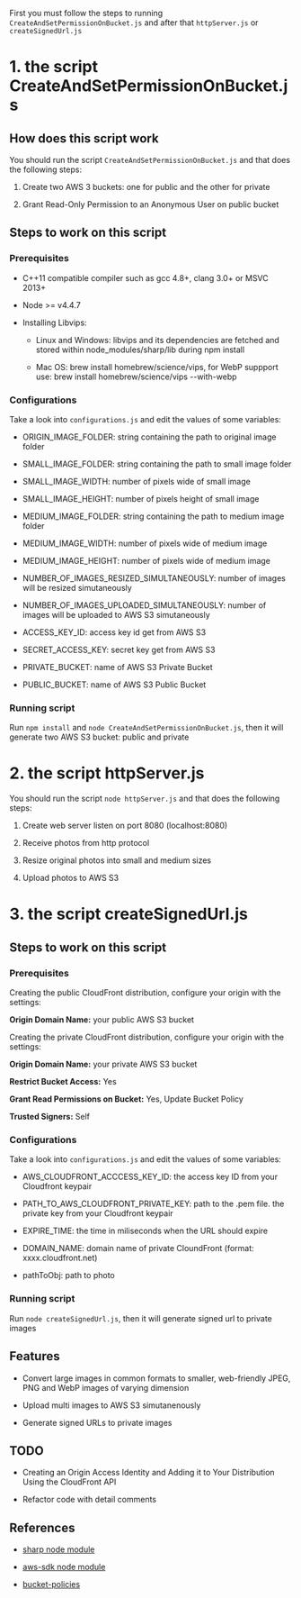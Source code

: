 
First you must follow the steps to running `CreateAndSetPermissionOnBucket.js` and after that `httpServer.js` or `createSignedUrl.js`


# 1. the script CreateAndSetPermissionOnBucket.js

## How does this script work

You should run the script `CreateAndSetPermissionOnBucket.js` and that does the following steps:

1. Create two AWS 3 buckets: one for public and the other for private

2. Grant Read-Only Permission to an Anonymous User on public bucket

## Steps to work on this script
	
### Prerequisites

- C++11 compatible compiler such as gcc 4.8+, clang 3.0+ or MSVC 2013+

- Node >= v4.4.7

- Installing Libvips:

	- Linux and Windows: libvips and its dependencies are fetched and stored within node_modules/sharp/lib during npm install

	- Mac OS: brew install homebrew/science/vips, for WebP suppport use: brew install homebrew/science/vips --with-webp

### Configurations

Take a look into `configurations.js` and edit the values of some variables:

- ORIGIN_IMAGE_FOLDER: string containing the path to original image folder

- SMALL_IMAGE_FOLDER: string containing the path to small image folder

- SMALL_IMAGE_WIDTH: number of pixels wide of small image

- SMALL_IMAGE_HEIGHT: number of pixels height of small image

- MEDIUM_IMAGE_FOLDER: string containing the path to medium image folder

- MEDIUM_IMAGE_WIDTH: number of pixels wide of medium image

- MEDIUM_IMAGE_HEIGHT: number of pixels wide of medium image

- NUMBER_OF_IMAGES_RESIZED_SIMULTANEOUSLY: number of images will be resized simutaneously

- NUMBER_OF_IMAGES_UPLOADED_SIMULTANEOUSLY: number of images will be uploaded to AWS S3 simutaneously

- ACCESS_KEY_ID: access key id get from AWS S3

- SECRET_ACCESS_KEY: secret key get from AWS S3

- PRIVATE_BUCKET: name of AWS S3 Private Bucket

- PUBLIC_BUCKET: name of AWS S3 Public Bucket

### Running script

Run `npm install` and `node CreateAndSetPermissionOnBucket.js`, then it will generate two AWS S3 bucket: public and private

# 2. the script httpServer.js

You should run the script `node httpServer.js` and that does the following steps:

1. Create web server listen on port 8080 (localhost:8080)

2. Receive photos from http protocol

3. Resize original photos into small and medium sizes

4. Upload photos to AWS S3


# 3. the script createSignedUrl.js

## Steps to work on this script
	
### Prerequisites

Creating the public CloudFront distribution, configure your origin with the settings:

**Origin Domain Name:** your public AWS S3 bucket

Creating the private CloudFront distribution, configure your origin with the settings:

**Origin Domain Name:** your private AWS S3 bucket

**Restrict Bucket Access:** Yes

**Grant Read Permissions on Bucket:** Yes, Update Bucket Policy

**Trusted Signers:** Self

### Configurations

Take a look into `configurations.js` and edit the values of some variables:

- AWS_CLOUDFRONT_ACCCESS_KEY_ID: the access key ID from your Cloudfront keypair

- PATH_TO_AWS_CLOUDFRONT_PRIVATE_KEY: path to the .pem file. the private key from your Cloudfront keypair

- EXPIRE_TIME: the time in miliseconds when the URL should expire

- DOMAIN_NAME: domain name of private CloundFront (format: xxxx.cloudfront.net)

- pathToObj: path to photo

### Running script

Run `node createSignedUrl.js`, then it will generate signed url to private images

## Features

- Convert large images in common formats to smaller, web-friendly JPEG, PNG and WebP images of varying dimension

- Upload multi images to AWS S3 simutanenously 

- Generate signed URLs to private images

## TODO

- Creating an Origin Access Identity and Adding it to Your Distribution Using the CloudFront API

- Refactor code with detail comments


## References

- [sharp node module](http://sharp.dimens.io/en/stable/) 

- [aws-sdk node module](http://docs.aws.amazon.com/AWSJavaScriptSDK/guide/node-examples.html)

- [bucket-policies](https://docs.aws.amazon.com/AmazonS3/latest/dev/example-bucket-policies.html)